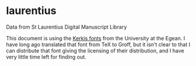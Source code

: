 # laurentius
Data from St Laurentius Digital Manuscript Library

This document is using the [Kerkis
fonts](http://iris.math.aegean.gr/kerkis/) from the University at the
Egean. I have long ago translated that font from TeX to Groff, but it
isn't clear to that I can distribute that font giving the licensing of
their distribution, and I have very little time left for finding out.